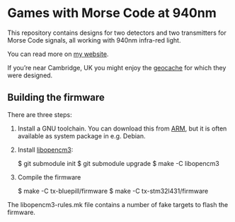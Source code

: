 # Games with Morse Code at 940nm

This repository contains designs for two detectors and two transmitters
for Morse Code signals, all working with 940nm infra-red light.

You can read more on [my website](https://mjoldfield.com/atelier/2022/01/ir-fun.html).

If you’re near Cambridge, UK you might enjoy the [geocache](https://www.geocaching.com/geocache/GC86BQY_to-the-birdhouse)
 for which they were designed.

## Building the firmware

There are three steps:

  1. Install a GNU toolchain. You can download this from
	 [ARM](https://developer.arm.com/Tools%20and%20Software/GNU%20Toolchain),
	 but it is often available as system package in e.g. Debian.

  1. Install [libopencm3](https://libopencm3.org):

		$ git submodule init
		$ git submodule upgrade
		$ make -C libopencm3

  1. Compile the firmware

		$ make -C tx-bluepill/firmware
		$ make -C tx-stm32l431/firmware

The libopencm3-rules.mk file contains a number of fake targets to flash the firmware.
